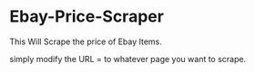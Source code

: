 # Ebay-Price-Scraper
This Will Scrape the price of Ebay Items.

simply modify the URL =  to whatever page you want to scrape.
